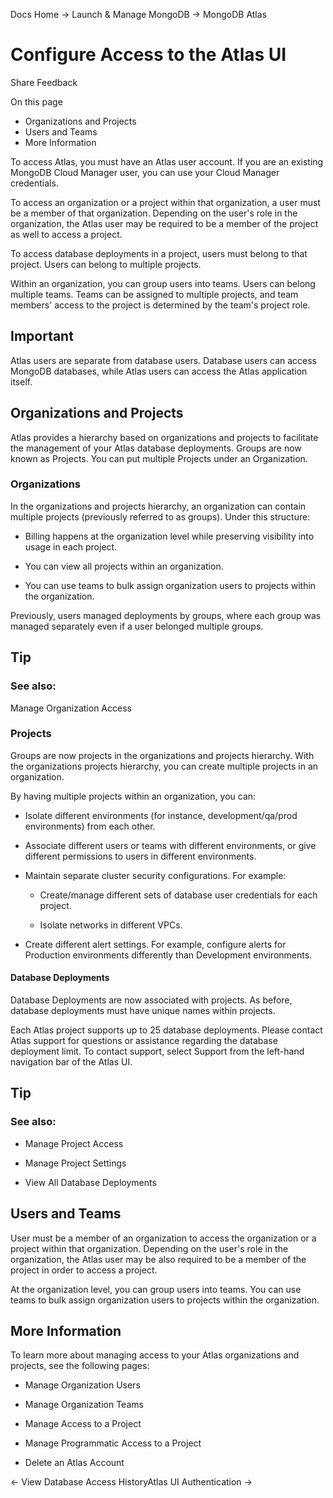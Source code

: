 Docs Home → Launch & Manage MongoDB → MongoDB Atlas

# Configure Access to the Atlas UI

Share Feedback

On this page

  * Organizations and Projects
  * Users and Teams
  * More Information

To access Atlas, you must have an Atlas user account. If you are an existing
MongoDB Cloud Manager user, you can use your Cloud Manager credentials.

To access an organization or a project within that organization, a user must
be a member of that organization. Depending on the user's role in the
organization, the Atlas user may be required to be a member of the project as
well to access a project.

To access database deployments in a project, users must belong to that
project. Users can belong to multiple projects.

Within an organization, you can group users into teams. Users can belong
multiple teams. Teams can be assigned to multiple projects, and team members'
access to the project is determined by the team's project role.

## Important

Atlas users are separate from database users. Database users can access
MongoDB databases, while Atlas users can access the Atlas application itself.

## Organizations and Projects

Atlas provides a hierarchy based on organizations and projects to facilitate
the management of your Atlas database deployments. Groups are now known as
Projects. You can put multiple Projects under an Organization.

### Organizations

In the organizations and projects hierarchy, an organization can contain
multiple projects (previously referred to as groups). Under this structure:

  * Billing happens at the organization level while preserving visibility into usage in each project.

  * You can view all projects within an organization.

  * You can use teams to bulk assign organization users to projects within the organization.

Previously, users managed deployments by groups, where each group was managed
separately even if a user belonged multiple groups.

## Tip

### See also:

Manage Organization Access

### Projects

Groups are now projects in the organizations and projects hierarchy. With the
organizations projects hierarchy, you can create multiple projects in an
organization.

By having multiple projects within an organization, you can:

  * Isolate different environments (for instance, development/qa/prod environments) from each other.

  * Associate different users or teams with different environments, or give different permissions to users in different environments.

  * Maintain separate cluster security configurations. For example:

    * Create/manage different sets of database user credentials for each project.

    * Isolate networks in different VPCs.

  * Create different alert settings. For example, configure alerts for Production environments differently than Development environments.

#### Database Deployments

Database Deployments are now associated with projects. As before, database
deployments must have unique names within projects.

Each Atlas project supports up to 25 database deployments. Please contact
Atlas support for questions or assistance regarding the database deployment
limit. To contact support, select Support from the left-hand navigation bar of
the Atlas UI.

## Tip

### See also:

  * Manage Project Access

  * Manage Project Settings

  * View All Database Deployments

## Users and Teams

User must be a member of an organization to access the organization or a
project within that organization. Depending on the user's role in the
organization, the Atlas user may be also required to be a member of the
project in order to access a project.

At the organization level, you can group users into teams. You can use teams
to bulk assign organization users to projects within the organization.

## More Information

To learn more about managing access to your Atlas organizations and projects,
see the following pages:

  * Manage Organization Users

  * Manage Organization Teams

  * Manage Access to a Project

  * Manage Programmatic Access to a Project

  * Delete an Atlas Account

← View Database Access HistoryAtlas UI Authentication →


